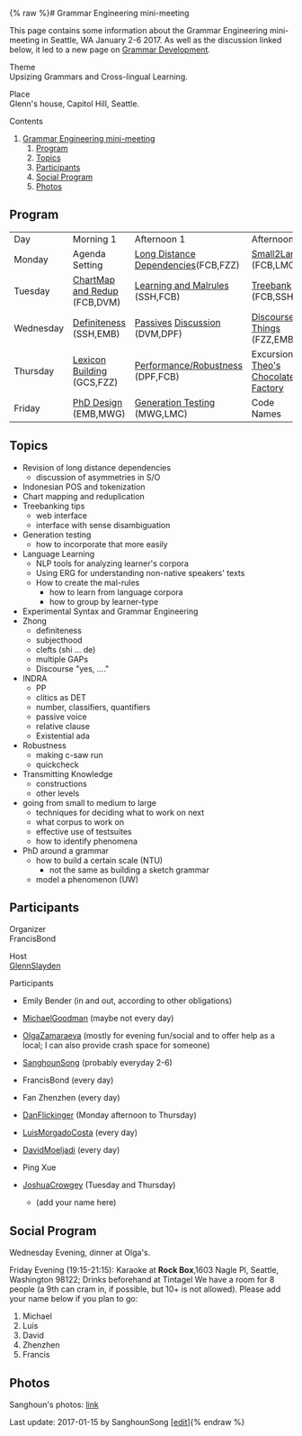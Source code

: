 {% raw %}# Grammar Engineering mini-meeting

This page contains some information about the Grammar Engineering
mini-meeting in Seattle, WA January 2-6 2017. As well as the discussion
linked below, it led to a new page on [Grammar
Development](https://delph-in.github.io/docs/matrix/GrammarDevelopment).

Theme\
Upsizing Grammars and Cross-lingual Learning.

Place\
Glenn's house, Capitol Hill, Seattle.

Contents

1. [Grammar Engineering
mini-meeting](https://delph-in.github.io/docs/summits/CapitolHillTop)
   1. [Program](https://delph-in.github.io/docs/summits/CapitolHillTop)
   2. [Topics](https://delph-in.github.io/docs/summits/CapitolHillTop)
   3. [Participants](https://delph-in.github.io/docs/summits/CapitolHillTop)
   4. [Social Program](https://delph-in.github.io/docs/summits/CapitolHillTop)
   5. [Photos](https://delph-in.github.io/docs/summits/CapitolHillTop)

## Program

|           |                                                     |                                                                                       |                                                                       |
|-----------|-----------------------------------------------------|---------------------------------------------------------------------------------------|-----------------------------------------------------------------------|
| Day       | Morning 1                                           | Afternoon 1                                                                           | Afternoon 2                                                           |
| Monday    | Agenda Setting                                      | [Long Distance Dependencies](https://delph-in.github.io/docs/summits/CapitolHillDependencies)(FCB,FZZ)                        | [Small2Large](https://delph-in.github.io/docs/summits/CapitolHillSmall2Large) (FCB,LMC)                       |
| Tuesday   | [ChartMap and Redup](https://delph-in.github.io/docs/summits/CapitolHillChartMap) (FCB,DVM) | [Learning and Malrules](https://delph-in.github.io/docs/summits/CapitolHillLearning) (SSH,FCB)                                | [Treebank](https://delph-in.github.io/docs/erg/CapitolHillTreebank) (FCB,SSH)                             |
| Wednesday | [Definiteness](https://delph-in.github.io/docs/summits/CapitolHillDefiniteness) (SSH,EMB)   | [Passives](https://delph-in.github.io/docs/grammars/CapitolHillPassives) [Discussion](https://delph-in.github.io/docs/grammars/CapitalHillPassivesDiscussion) (DVM,DPF) | [Discoursey Things](https://delph-in.github.io/docs/summits/CapitolHillDiscourse) (FZZ,EMB)                   |
| Thursday  | [Lexicon Building](https://delph-in.github.io/docs/summits/CapitolHillLexicon) (GCS,FZZ)    | [Performance/Robustness](https://delph-in.github.io/docs/summits/CapitolHillPerformance) (DPF,FCB)                            | Excursion: [Theo's Chocolate Factory](https://www.theochocolate.com/) |
| Friday    | [PhD Design](https://delph-in.github.io/docs/summits/CapitolHillPhDDesign) (EMB,MWG)        | [Generation Testing](https://delph-in.github.io/docs/summits/CapitolHillGenerationTesting) (MWG,LMC)                          | Code Names                                                            |

## Topics

- Revision of long distance dependencies
  - discussion of asymmetries in S/O
- Indonesian POS and tokenization
- Chart mapping and reduplication
- Treebanking tips
  - web interface
  - interface with sense disambiguation
- Generation testing
  - how to incorporate that more easily
- Language Learning
  - NLP tools for analyzing learner's corpora
  - Using ERG for understanding non-native speakers' texts
  - How to create the mal-rules
    - how to learn from language corpora
    - how to group by learner-type
- Experimental Syntax and Grammar Engineering
- Zhong
  - definiteness
  - subjecthood
  - clefts (shi ... de)
  - multiple GAPs
  - Discourse "yes, ...."
- INDRA
  - PP
  - clitics as DET
  - number, classifiers, quantifiers
  - passive voice
  - relative clause
  - Existential ada
- Robustness
  - making c-saw run
  - quickcheck
- Transmitting Knowledge
  - constructions
  - other levels
- going from small to medium to large
  - techniques for deciding what to work on next
  - what corpus to work on
  - effective use of testsuites
  - how to identify phenomena
- PhD around a grammar
  - how to build a certain scale (NTU)
    - not the same as building a sketch grammar
  - model a phenomenon (UW)

## Participants

Organizer\
FrancisBond

Host\
[GlennSlayden](https://delph-in.github.io/docs/garage/GlennSlayden)

Participants  
- Emily Bender (in and out, according to other obligations)
- [MichaelGoodman](https://delph-in.github.io/docs/garage/MichaelGoodman) (maybe not every day)
- [OlgaZamaraeva](https://delph-in.github.io/docs/garage/OlgaZamaraeva) (mostly for evening fun/social and to
offer help as a local; I can also provide crash space for someone)
- [SanghounSong](https://delph-in.github.io/docs/garage/SanghounSong) (probably everyday 2-6)
- FrancisBond (every day)
- Fan Zhenzhen (every day)
- [DanFlickinger](https://delph-in.github.io/docs/garage/DanFlickinger) (Monday afternoon to Thursday)
- [LuisMorgadoCosta](https://delph-in.github.io/docs/garage/LuisMorgadoCosta) (every day)
- [DavidMoeljadi](https://delph-in.github.io/docs/garage/DavidMoeljadi) (every day)
- Ping Xue
- [JoshuaCrowgey](https://delph-in.github.io/docs/garage/JoshuaCrowgey) (Tuesday and Thursday)
  
  - (add your name here)

## Social Program

Wednesday Evening, dinner at Olga's.

Friday Evening (19:15-21:15): Karaoke at **Rock Box**,1603 Nagle Pl,
Seattle, Washington 98122; Drinks beforehand at Tintagel We have a room
for 8 people (a 9th can cram in, if possible, but 10+ is not allowed).
Please add your name below if you plan to go:

1. Michael
2. Luis
3. David
4. Zhenzhen
5. Francis

## Photos

Sanghoun's photos: [link](https://goo.gl/photos/yNf2KheYyyz9Wojz5)

Last update: 2017-01-15 by SanghounSong [[edit](https://github.com/delph-in/docs/wiki/CapitolHillTop/_edit)]{% endraw %}